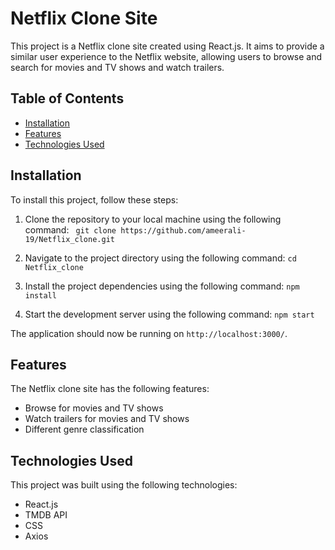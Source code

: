 # Netflix Clone Site

This project is a Netflix clone site created using React.js. It aims to provide a similar user experience to the Netflix website, allowing users to browse and search for movies and TV shows and watch trailers.

## Table of Contents

- [Installation](#installation)
- [Features](#features)
- [Technologies Used](#technologies-used)

## Installation

To install this project, follow these steps:

1. Clone the repository to your local machine using the following command:
` git clone https://github.com/ameerali-19/Netflix_clone.git`

2. Navigate to the project directory using the following command:
`cd Netflix_clone`

3. Install the project dependencies using the following command:
`npm install`

4. Start the development server using the following command:
`npm start`

The application should now be running on `http://localhost:3000/`.

## Features

The Netflix clone site has the following features:

- Browse for movies and TV shows
- Watch trailers for movies and TV shows
- Different genre classification

## Technologies Used

This project was built using the following technologies:

- React.js
- TMDB API
- CSS
- Axios
